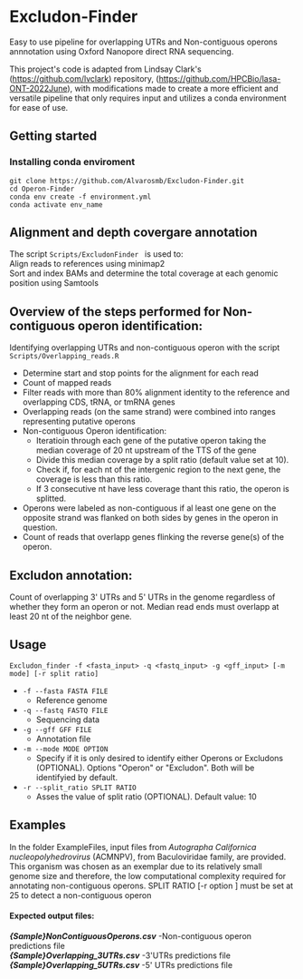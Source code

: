 # Excludon-Finder
Easy to use pipeline for overlapping UTRs and Non-contiguous operons annnotation using Oxford Nanopore direct RNA sequencing.

This project's code is adapted from Lindsay Clark's (https://github.com/lvclark) repository, (https://github.com/HPCBio/lasa-ONT-2022June), with modifications made to create a more efficient and versatile pipeline that only requires input and utilizes a conda environment for ease of use.

## Getting started
### Installing conda enviroment
```
git clone https://github.com/Alvarosmb/Excludon-Finder.git
cd Operon-Finder 
conda env create -f environment.yml  
conda activate env_name  
```
## Alignment and depth covergare annotation 
The script ```Scripts/ExcludonFinder ``` is used to:  
Align reads to references using minimap2  
Sort and index BAMs and determine the total coverage at each genomic position using Samtools

## Overview of the steps performed for Non-contiguous operon identification:
Identifying overlapping UTRs and non-contiguous operon with the script ```Scripts/Overlapping_reads.R ```
  * Determine start and stop points for the alignment for each read
  *  Count of mapped reads
  * Filter reads with more than 80% alignment identity to the reference  and overlapping CDS, tRNA, or tmRNA genes
  * Overlapping reads (on the same strand) were combined into ranges representing putative operons
  * Non-contiguous Operon identification:   
    - Iteratioin through each gene of the putative operon taking the median coverage of 20 nt upstream of the TTS of the gene  
    - Divide this median coverage by a split ratio (default value set at 10).  
    - Check if, for each nt of the intergenic region to the next gene, the coverage is less than this ratio.   
    - If 3 consecutive nt have less coverage thant this ratio, the operon is splitted.  
  * Operons were labeled as non-contiguous if al least one gene on the opposite strand was flanked on both sides by genes in the operon in question.
  * Count of reads that overlapp genes flinking the reverse gene(s) of the operon.
  ## Excludon annotation:
  Count of overlapping 3' UTRs and 5' UTRs in the genome regardless of whether they form an operon or not. Median read ends must overlapp at least 20 nt of the neighbor gene.


## Usage
```
Excludon_finder -f <fasta_input> -q <fastq_input> -g <gff_input> [-m mode] [-r split ratio]

```
 * ```-f --fasta FASTA FILE ```
    * Reference genome 
 * ```-q --fastq FASTQ FILE ```
    * Sequencing data
 * ```-g --gff GFF FILE ```
    * Annotation file 
 * ```-m --mode MODE OPTION ```
    * Specify if it is only desired to identify either Operons or Excludons (OPTIONAL). Options "Operon" or "Excludon". Both will be identifyied by default.
  * ```-r --split_ratio SPLIT RATIO ```
      * Asses the value of split ratio (OPTIONAL). Default value: 10

## Examples
In the folder ExampleFiles, input files from _Autographa Californica nucleopolyhedrovirus_ (ACMNPV), from Baculoviridae family, are provided. This organism was chosen as an exemplar due to its relatively small genome size and therefore, the low computational complexity required for annotating non-contiguous operons. SPLIT RATIO [-r option ] must be set at 25 to detect a non-contiguous operon
#### Expected output files:  
***{Sample}NonContiguousOperons.csv***      -Non-contiguous operon predictions file  
***{Sample}Overlapping_3UTRs.csv***         -3'UTRs predictions file  
***{Sample}Overlapping_5UTRs.csv***         -5' UTRs predictions file  



